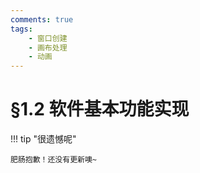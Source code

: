 ```yaml
---
comments: true
tags:
    - 窗口创建
    - 画布处理
    - 动画
---
```


# §1.2 软件基本功能实现

!!! tip "很遗憾呢"

    肥肠抱歉！还没有更新噢~
